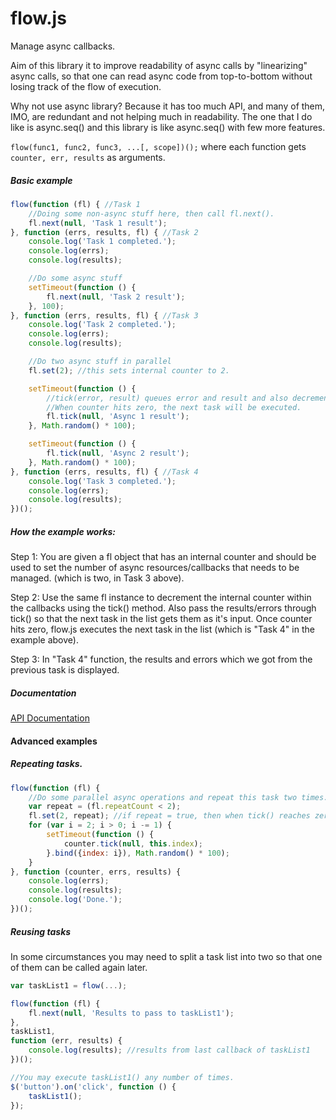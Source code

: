 flow.js
=======

Manage async callbacks.

Aim of this library it to improve readability of async calls by "linearizing" async calls,
so that one can read async code from top-to-bottom without losing track of the flow of execution.

Why not use async library?
Because it has too much API, and many of them, IMO, are redundant and not helping much in readability.
The one that I do like is async.seq() and this library is like async.seq() with few more features.

`flow(func1, func2, func3, ...[, scope])();` where each function gets `counter, err, results` as arguments.

##### Basic example

```javascript
flow(function (fl) { //Task 1
    //Doing some non-async stuff here, then call fl.next().
    fl.next(null, 'Task 1 result');
}, function (errs, results, fl) { //Task 2
    console.log('Task 1 completed.');
    console.log(errs);
    console.log(results);

    //Do some async stuff
    setTimeout(function () {
        fl.next(null, 'Task 2 result');
    }, 100);
}, function (errs, results, fl) { //Task 3
    console.log('Task 2 completed.');
    console.log(errs);
    console.log(results);

    //Do two async stuff in parallel
    fl.set(2); //this sets internal counter to 2.

    setTimeout(function () {
        //tick(error, result) queues error and result and also decrements internal count by 1.
        //When counter hits zero, the next task will be executed.
        fl.tick(null, 'Async 1 result');
    }, Math.random() * 100);

    setTimeout(function () {
        fl.tick(null, 'Async 2 result');
    }, Math.random() * 100);
}, function (errs, results, fl) { //Task 4
    console.log('Task 3 completed.');
    console.log(errs);
    console.log(results);
})();
```

##### How the example works:

Step 1:
You are given a fl object that has an internal counter and should be used to set the number of async resources/callbacks that needs to be managed.
(which is two, in Task 3 above).

Step 2:
Use the same fl instance to decrement the internal counter within the callbacks using the tick() method.
Also pass the results/errors through tick() so that the next task in the list gets them as it's input.
Once counter hits zero, flow.js executes the next task in the list (which is "Task 4" in the example above).

Step 3:
In "Task 4" function, the results and errors which we got from the previous task is displayed.

##### Documentation

[API Documentation](http://munawwar.github.io/flowjs/doc/)

#### Advanced examples

##### Repeating tasks.

```javascript
flow(function (fl) {
    //Do some parallel async operations and repeat this task two times.
    var repeat = (fl.repeatCount < 2);
    fl.set(2, repeat); //if repeat = true, then when tick() reaches zero, it will repeat this task again.
    for (var i = 2; i > 0; i -= 1) {
        setTimeout(function () {
            counter.tick(null, this.index);
        }.bind({index: i}), Math.random() * 100);
    }
}, function (counter, errs, results) {
    console.log(errs);
    console.log(results);
    console.log('Done.');
})();
```

##### Reusing tasks

In some circumstances you may need to split a task list into two so that one of them can be called again later.

```javascript
var taskList1 = flow(...);

flow(function (fl) {
    fl.next(null, 'Results to pass to taskList1');
},
taskList1,
function (err, results) {
    console.log(results); //results from last callback of taskList1
})();

//You may execute taskList1() any number of times.
$('button').on('click', function () {
    taskList1();
});
```
